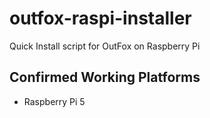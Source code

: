 # outfox-raspi-installer
Quick Install script for OutFox on Raspberry Pi

## Confirmed Working Platforms
* Raspberry Pi 5
